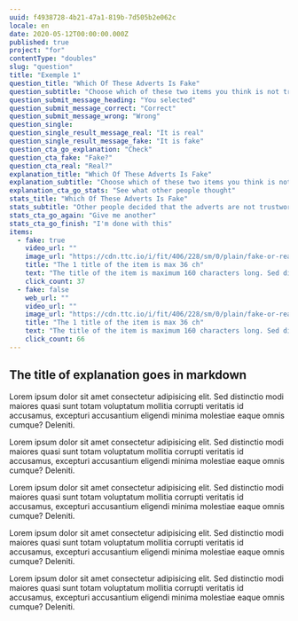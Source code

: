 ```yaml
---
uuid: f4938728-4b21-47a1-819b-7d505b2e062c
locale: en
date: 2020-05-12T00:00:00.000Z
published: true
project: "for"
contentType: "doubles"
slug: "question"
title: "Exemple 1"
question_title: "Which Of These Adverts Is Fake"
question_subtitle: "Choose which of these two items you think is not trustworthy"
question_submit_message_heading: "You selected"
question_submit_message_correct: "Correct"
question_submit_message_wrong: "Wrong"
question_single:
question_single_result_message_real: "It is real"
question_single_result_message_fake: "It is fake"
question_cta_go_explanation: "Check"
question_cta_fake: "Fake?"
question_cta_real: "Real?"
explanation_title: "Which Of These Adverts Is Fake"
explanation_subtitle: "Choose which of these two items you think is not trustworthy"
explanation_cta_go_stats: "See what other people thought"
stats_title: "Which Of These Adverts Is Fake"
stats_subtitle: "Other people decided that the adverts are not trustworthy"
stats_cta_go_again: "Give me another"
stats_cta_go_finish: "I'm done with this"
items:
  - fake: true
    video_url: ""
    image_url: "https://cdn.ttc.io/i/fit/406/228/sm/0/plain/fake-or-real-news-edition/2.jpg"
    title: "The 1 title of the item is max 36 ch"
    text: "The title of the item is maximum 160 characters long. Sed distinctio modi maiores quasi sunt totam voluptatum. Sed distinctio modi maiores quasi sunt totam voluptatum. Sed distinctio modi maiores quasi sunt totam voluptatum?"
    click_count: 37
  - fake: false
    web_url: ""
    video_url: ""
    image_url: "https://cdn.ttc.io/i/fit/406/228/sm/0/plain/fake-or-real-news-edition/3.jpg"
    title: "The 1 title of the item is max 36 ch"
    text: "The title of the item is maximum 160 characters long. Sed distinctio modi maiores quasi sunt totam voluptatum. Sed distinctio modi maiores quasi sunt totam voluptatum. Sed distinctio modi maiores quasi sunt totam voluptatum?"
    click_count: 66
---
```

## The title of explanation goes in markdown

Lorem ipsum dolor sit amet consectetur adipisicing elit.
Sed distinctio modi maiores quasi sunt totam voluptatum mollitia corrupti veritatis id accusamus,
excepturi accusantium eligendi minima molestiae eaque omnis cumque? Deleniti.

Lorem ipsum dolor sit amet consectetur adipisicing elit. Sed distinctio modi maiores quasi sunt totam voluptatum
mollitia corrupti veritatis id accusamus, excepturi accusantium eligendi minima molestiae eaque omnis cumque? Deleniti.

Lorem ipsum dolor sit amet consectetur adipisicing elit. Sed distinctio modi maiores quasi sunt totam
voluptatum mollitia corrupti veritatis id accusamus, excepturi accusantium eligendi minima molestiae eaque omnis cumque? Deleniti.

Lorem ipsum dolor sit amet consectetur adipisicing elit. Sed distinctio modi maiores quasi sunt
totam voluptatum mollitia corrupti veritatis id accusamus, excepturi accusantium eligendi minima molestiae eaque omnis cumque? Deleniti.

Lorem ipsum dolor sit amet consectetur adipisicing elit. Sed distinctio modi maiores
quasi sunt totam voluptatum mollitia corrupti veritatis id accusamus, excepturi
accusantium eligendi minima molestiae eaque omnis cumque? Deleniti.
